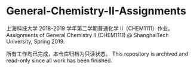 # General-Chemistry-II-Assignments
上海科技大学 2018-2019 学年第二学期普通化学 II（CHEM1111）作业。Assignments of General Chemistry II (CHEM1111) @ ShanghaiTech University, Spring 2019.

所有工作均已完成，本仓库归档为只读状态。 This repository is archived and read-only since all work has been finished.
